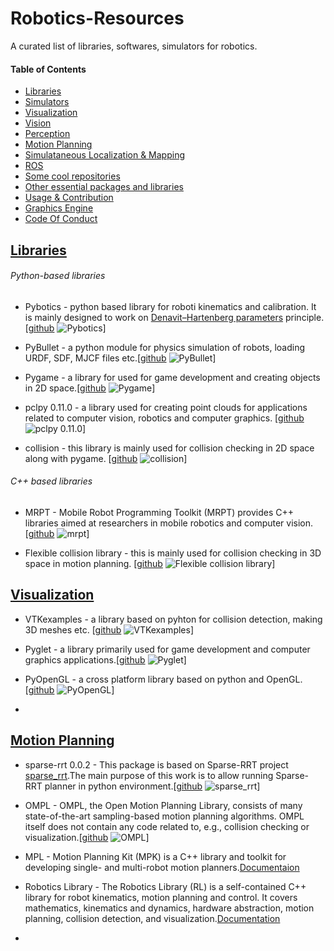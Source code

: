 # Robotics-Resources

A curated list of libraries, softwares, simulators for robotics.


#### Table of Contents
* [Libraries](#libraries)
* [Simulators](#simulators)
* [Visualization](#Visualization)
* [Vision](#robotics-vision)
* [Perception](#robotics-perception)
* [Motion Planning](#Motion-planning)
* [Simulataneous Localization & Mapping](#SLAM)
* [ROS](#Robotic-Operating-System)
* [Some cool repositories](#some-cool-repositories)
* [Other essential packages and libraries](#other-essential-packages-and-libraries)
* [Usage & Contribution](#usage-and-contribution)
* [Graphics Engine](#graphics-engine)
* [Code Of Conduct](#code-of-conduct)


## [Libraries](#Robotics-Resources)

###### Python-based libraries

* Pybotics - python based library for roboti kinematics and calibration. It is mainly designed to work on [Denavit–Hartenberg parameters](https://en.wikipedia.org/wiki/Denavit%E2%80%93Hartenberg_parameters#Modified_DH_parameters) principle. [[github](https://github.com/nnadeau/pybotics) ![Pybotics](https://img.shields.io/github/stars/nnadeau/pybotics.svg?style=flat&label=Star&maxAge=86400)]

* PyBullet - a python module for physics simulation of robots, loading URDF, SDF, MJCF files etc.[[github](https://github.com/bulletphysics/bullet3) ![PyBullet](https://img.shields.io/github/stars/bulletphysics/bullet3.svg?style=flat&label=Star&maxAge=86400)] 

* Pygame - a library for used for game development and creating objects in 2D space.[[github](https://github.com/pygame/pygame)  ![Pygame](https://img.shields.io/github/stars/pygame/pygame.svg?style=flat&label=Star&maxAge=86400)]

* pclpy 0.11.0 - a library used for creating point clouds for applications related to computer vision, robotics and computer graphics. [[github](https://github.com/davidcaron/pclpy) ![pclpy 0.11.0](https://img.shields.io/github/stars/davidcaron/pclpy.svg?style=flat&label=Star&maxAge=86400)]

* collision - this library is mainly used for collision checking in 2D space along with pygame. [[github](https://github.com/qwertyquerty/collision) ![collision](https://img.shields.io/github/stars/qwertyquerty/collision.svg?style=flat&label=Star&maxAge=86400)]








###### C++ based libraries

* MRPT - Mobile Robot Programming Toolkit (MRPT) provides C++ libraries aimed at researchers in mobile robotics and computer vision. [[github](https://github.com/MRPT/mrpt) ![mrpt](https://img.shields.io/github/stars/MRPT/mrpt.svg?style=flat&label=Star&maxAge=86400)]

* Flexible collision library - this is mainly used for collision checking in 3D space in motion planning. [[github](https://github.com/flexible-collision-library/fcl) ![Flexible collision library](https://img.shields.io/github/stars/flexible-collision-library/fcl.svg?style=flat&label=Star&maxAge=86400)]


## [Visualization](#Robotics-Resources)

* VTKexamples - a library based on pyhton for collision detection, making 3D meshes etc. [[github](https://github.com/lorensen/VTKExamples) ![VTKexamples](https://img.shields.io/github/stars/lorensen/VTKExamples.svg?style=flat&label=Star&maxAge=86400)]

* Pyglet - a library primarily used for game development and computer graphics applications.[[github](https://github.com/pyglet/pyglet) ![Pyglet](https://img.shields.io/github/stars/pyglet/pyglet.svg?style=flat&label=Star&maxAge=86400)]

* PyOpenGL - a cross platform library based on python and OpenGL. [[github](https://github.com/mcfletch/pyopengl) ![PyOpenGL](https://img.shields.io/github/stars/mcfletch/pyopengl.svg?style=flat&label=Star&maxAge=86400)]

* 

## [Motion Planning](#Robotics-Resources)

* sparse-rrt 0.0.2 - This package is based on Sparse-RRT project [sparse_rrt](https://bitbucket.org/pracsys/sparse_rrt/).The main purpose of this work is to allow running Sparse-RRT planner in python environment.[[github](https://github.com/olegsinyavskiy/sparse_rrt) ![sparse_rrt](https://img.shields.io/github/stars/olegsinyavskiy/sparse_rrt.svg?style=flat&label=Star&maxAge=86400)]

* OMPL - OMPL, the Open Motion Planning Library, consists of many state-of-the-art sampling-based motion planning algorithms. OMPL itself does not contain any code related to, e.g., collision checking or visualization.[[github](https://github.com/ompl/ompl) ![OMPL](https://img.shields.io/github/stars/ompl/ompl.svg?style=flat&label=Star&maxAge=86400)]

* MPL - Motion Planning Kit (MPK) is a C++ library and toolkit for developing single- and multi-robot motion planners.[Documentaion](http://ai.stanford.edu/~mitul/mpk/)

* Robotics Library - The Robotics Library (RL) is a self-contained C++ library for robot kinematics, motion planning and control. It covers mathematics, kinematics and dynamics, hardware abstraction, motion planning, collision detection, and visualization.[Documentation](https://www.roboticslibrary.org/)

* 


















